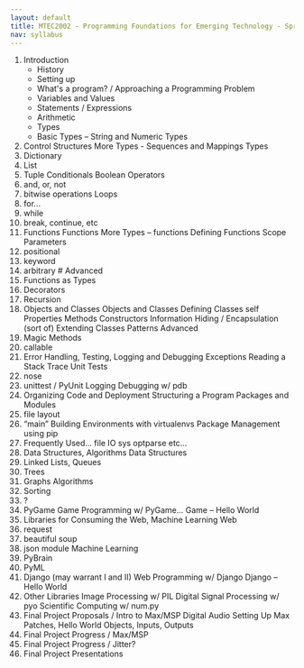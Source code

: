 ```yaml
---
layout: default
title: MTEC2002 - Programming Foundations for Emerging Technology - Spring 2012
nav: syllabus
---
```

1. Introduction
	* History
	* Setting up
	* What's a program? / Approaching a Programming Problem
	* Variables and Values
	* Statements / Expressions
	* Arithmetic
	* Types 
	* Basic Types – String and Numeric Types
2. Control Structures
More Types -  Sequences and Mappings Types
1. Dictionary
2. List
3. Tuple
Conditionals
Boolean Operators
1. and, or, not
2. bitwise operations
Loops
1. for...
2. while
3. break, continue, etc
3. Functions
Functions
More Types – functions 
Defining Functions
Scope
Parameters
1. positional
2. keyword
3. arbitrary #
Advanced
1. Functions as Types
2. Decorators
3. Recursion
4. Objects and Classes
Objects and Classes
Defining Classes
self
Properties
Methods
Constructors
Information Hiding / Encapsulation (sort of)
Extending Classes
Patterns
Advanced
1. Magic Methods
2. callable
5. Error Handling, Testing, Logging and Debugging
Exceptions
Reading a Stack Trace
Unit Tests
1. nose
2. unittest / PyUnit
Logging
Debugging w/ pdb
6. Organizing Code and Deployment
Structuring a Program
Packages and Modules
1. file layout
2. “main”
Building Environments with virtualenvs
Package Management using pip
7. Frequently Used...
file IO
sys
optparse
etc...
8. Data Structures, Algorithms
Data Structures
1. Linked Lists, Queues
2. Trees
3. Graphs
Algorithms
1. Sorting
2. ?
9. PyGame
Game Programming w/ PyGame...
Game – Hello World
10. Libraries for Consuming the Web, Machine Learning
Web
1. request
2. beautiful soup
3. json module
Machine Learning
1. PyBrain
2. PyML
11. Django (may warrant I and II)
Web Programming w/ Django
Django – Hello World
12. Other Libraries
Image Processing w/ PIL
Digital Signal Processing w/ pyo
Scientific Computing w/ num.py
13. Final Project Proposals / Intro to Max/MSP
Digital Audio
Setting Up Max
Patches, Hello World
Objects, Inputs, Outputs
14. Final Project Progress / Max/MSP
15. Final Project Progress / Jitter?
16. Final Project Presentations

